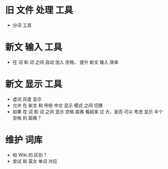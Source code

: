 # 旧 文件 处理 工具
- 分词 工具

# 新文 输入 工具
- 在 词 和 词 之间 自动 加入 空格， 提升 新文 输入 效率

# 新文 显示 工具
- 虚词 灰度 显示
- 允许 在 新文 和 传统 中文 显示 模式 之间 切换
- 如果 在 词 和 词 之间 显示 空格 距离 看起来 过 大，是否 可以 考虑 显示 半个 空格 的 距离？

# 维护 词库
- 和 Wiki 的 区别？
- 尝试 和 英文 单词 对应

